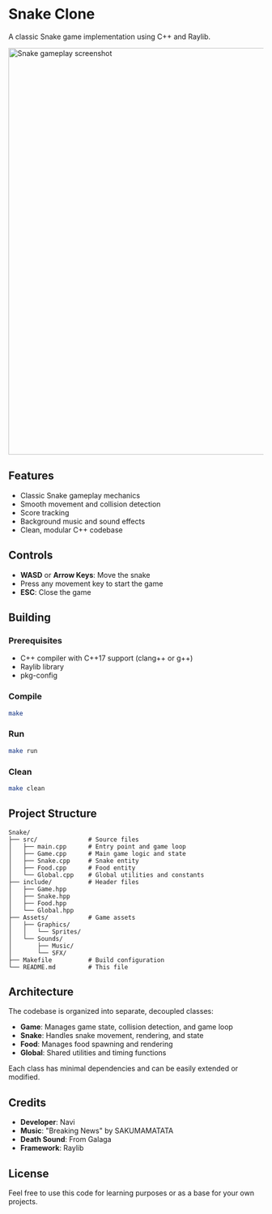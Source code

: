 # Snake Clone

A classic Snake game implementation using C++ and Raylib.

<img width="778" height="803" alt="Snake gameplay screenshot" src="https://github.com/user-attachments/assets/553a4fc7-498a-43b0-9049-66937634d7d4" />

## Features

- Classic Snake gameplay mechanics
- Smooth movement and collision detection
- Score tracking
- Background music and sound effects
- Clean, modular C++ codebase

## Controls

- **WASD** or **Arrow Keys**: Move the snake
- Press any movement key to start the game
- **ESC**: Close the game

## Building

### Prerequisites

- C++ compiler with C++17 support (clang++ or g++)
- Raylib library
- pkg-config

### Compile

```bash
make
```

### Run

```bash
make run
```

### Clean

```bash
make clean
```

## Project Structure

```
Snake/
├── src/              # Source files
│   ├── main.cpp      # Entry point and game loop
│   ├── Game.cpp      # Main game logic and state
│   ├── Snake.cpp     # Snake entity
│   ├── Food.cpp      # Food entity
│   └── Global.cpp    # Global utilities and constants
├── include/          # Header files
│   ├── Game.hpp
│   ├── Snake.hpp
│   ├── Food.hpp
│   └── Global.hpp
├── Assets/           # Game assets
│   ├── Graphics/
│   │   └── Sprites/
│   └── Sounds/
│       ├── Music/
│       └── SFX/
├── Makefile          # Build configuration
└── README.md         # This file
```

## Architecture

The codebase is organized into separate, decoupled classes:

- **Game**: Manages game state, collision detection, and game loop
- **Snake**: Handles snake movement, rendering, and state
- **Food**: Manages food spawning and rendering
- **Global**: Shared utilities and timing functions

Each class has minimal dependencies and can be easily extended or modified.

## Credits

- **Developer**: Navi
- **Music**: "Breaking News" by SAKUMAMATATA
- **Death Sound**: From Galaga
- **Framework**: Raylib

## License

Feel free to use this code for learning purposes or as a base for your own projects.
